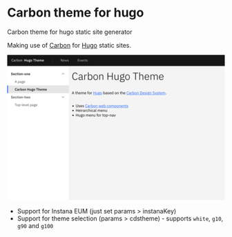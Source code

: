 # Carbon theme for hugo

Carbon theme for hugo static site generator

Making use of [Carbon](https://carbondesignsystem.com/) for [Hugo](https://gohugo.io/) static sites. 

![Screenshot of theme](images/tn.png)

 - Support for Instana EUM (just set params > instanaKey)
 - Support for theme selection (params > cdstheme) - supports `white`, `g10`, `g90` and `g100` 
